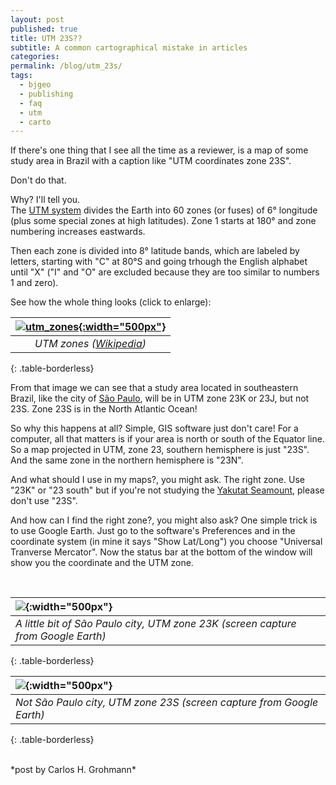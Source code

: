 ```yaml
---
layout: post
published: true
title: UTM 23S??
subtitle: A common cartographical mistake in articles
categories: 
permalink: /blog/utm_23s/
tags:
  - bjgeo
  - publishing
  - faq
  - utm
  - carto
---
```


If there's one thing that I see all the time as a reviewer, is a map of some study area in Brazil with a caption like "UTM coordinates zone 23S".  

Don't do that.  

Why? I'll tell you.  
The [UTM system](https://en.wikipedia.org/wiki/Universal_Transverse_Mercator_coordinate_system) divides the Earth into 60 zones (or fuses) of 6&deg; longitude (plus some special zones at high latitudes). Zone 1 starts at 180&deg; and zone numbering increases eastwards.  

Then each zone is divided into 8&deg; latitude bands, which are labeled by letters, starting with "C" at 80&deg;S and going trhough the English alphabet until "X" ("I" and "O" are excluded because they are too similar to numbers 1 and zero).   

See how the whole thing looks (click to enlarge):  

| [![utm_zones]({{site.baseurl}}/img/utm/500px-Universal_Transverse_Mercator_zones.svg.png "Click to see larger image"){:width="500px"}]({{site.baseurl}}/img/utm/2000px-Universal_Transverse_Mercator_zones.svg.png)|
|:--:| 
| *UTM zones ([Wikipedia](https://en.wikipedia.org/wiki/Universal_Transverse_Mercator_coordinate_system))* |
{: .table-borderless}
<br>

From that image we can see that a study area located in southeastern Brazil, like the city of [São Paulo](https://en.wikipedia.org/wiki/S%C3%A3o_Paulo), will be in UTM zone 23K or 23J, but not 23S. Zone 23S is in the North Atlantic Ocean!  

So why this happens at all? Simple, GIS software just don't care! For a computer, all that matters is if your area is north or south of the Equator line. So a map projected in UTM, zone 23, southern hemisphere is just "23S". And the same zone in the northern hemisphere is "23N".  

And what should I use in my maps?, you might ask. The right zone. Use "23K" or "23 south" but if you're not studying the [Yakutat Seamount](http://www.marineregions.org/gazetteer.php?p=details&id=34297), please don't use "23S".  

And how can I find the right zone?, you might also ask? One simple trick is to use Google Earth. Just go to the software's Preferences and in the coordinate system (in mine it says "Show Lat/Long") you choose "Universal Tranverse Mercator". Now the status bar at the bottom of the window will show you the coordinate and the UTM zone.   


<br>

| ![]({{site.baseurl}}/img/utm/gearth_sp.png){:width="500px"} |
|:--| 
| *A little bit of São Paulo city, UTM zone 23K (screen capture from Google Earth)* |
{: .table-borderless}
<br>

| ![]({{site.baseurl}}/img/utm/gearth_na.png){:width="500px"} |
|:--| 
| *Not São Paulo city, UTM zone 23S (screen capture from Google Earth)* |
{: .table-borderless}
<br>

















<br> 
*post by Carlos H. Grohmann*


&nbsp;
&nbsp;

